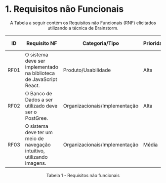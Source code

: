 
# 1. Requisitos não Funcionais

<p align="center">A Tabela a seguir contém os Requisitos não Funcionais (RNF) elicitados utilizando a técnica de Brainstorm.</p>


| ID     | Requisito NF                                                             | Categoria/Tipo              | Prioridade | Requisitos relacionados |
|--------|--------------------------------------------------------------------------|-----------------------------|------------|-------------------------|
| RF01   | O sistema deve ser implementado na biblioteca de JavaScript React.	      |Produto/Usabilidade	        | Alta       |                         |
| RF02   | O Banco de Dados a ser utilizado deve ser o PostGree.                    |Organizacionais/Implementação| Alta       |                         |
| RF03   | O sistema deve ter um meio de navegação intuitivo, utilizando imagens.   |Organizacionais/Implementação| Média      |                         |


<p align="center">Tabela 1 - Requisitos não funcionais</p>
